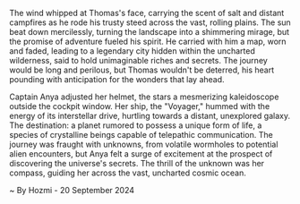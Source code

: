 
The wind whipped at Thomas's face, carrying the scent of salt and distant campfires as he rode his trusty steed across the vast, rolling plains. The sun beat down mercilessly, turning the landscape into a shimmering mirage, but the promise of adventure fueled his spirit. He carried with him a map, worn and faded, leading to a legendary city hidden within the uncharted wilderness, said to hold unimaginable riches and secrets. The journey would be long and perilous, but Thomas wouldn't be deterred, his heart pounding with anticipation for the wonders that lay ahead.

Captain Anya adjusted her helmet, the stars a mesmerizing kaleidoscope outside the cockpit window. Her ship, the "Voyager," hummed with the energy of its interstellar drive, hurtling towards a distant, unexplored galaxy. The destination: a planet rumored to possess a unique form of life, a species of crystalline beings capable of telepathic communication. The journey was fraught with unknowns, from volatile wormholes to potential alien encounters, but Anya felt a surge of excitement at the prospect of discovering the universe's secrets. The thrill of the unknown was her compass, guiding her across the vast, uncharted cosmic ocean. 

~ By Hozmi - 20 September 2024
